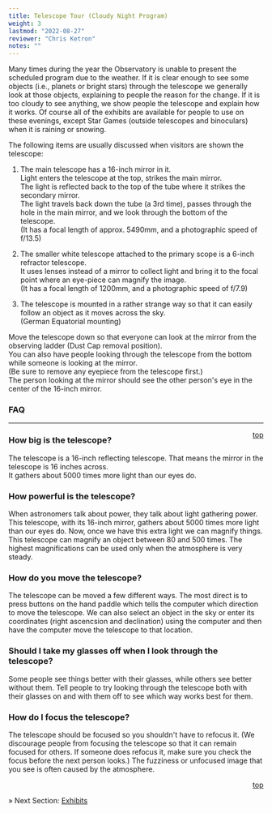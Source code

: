 ```yaml
---
title: Telescope Tour (Cloudy Night Program)
weight: 3
lastmod: "2022-08-27"
reviewer: "Chris Ketron"
notes: ""
---
```


Many times during the year the Observatory is unable to present the scheduled program due to the weather. If it is clear enough to see some objects (i.e., planets or bright stars) through the telescope we generally look at those objects, explaining to people the reason for the change. If it is too cloudy to see anything, we show people the telescope and explain how it works. Of course all of the exhibits are available for people to use on these evenings, except Star Games (outside telescopes and binoculars) when it is raining or snowing.

The following items are usually discussed when visitors are shown the telescope:

1. The main telescope has a 16-inch mirror in it.  
   Light enters the telescope at the top, strikes the main mirror.  
   The light is reflected back to the top of the tube where it strikes the secondary mirror.  
   The light travels back down the tube (a 3rd time), passes through the hole in the main mirror, and we look through the bottom of the telescope.  
   (It has a focal length of approx. 5490mm, and a photographic speed of f/13.5)    

2. The smaller white telescope attached to the primary scope is a 6-inch refractor telescope.  
   It uses lenses instead of a mirror to collect light and bring it to the focal point where an eye-piece can magnify the image.  
   (It has a focal length of 1200mm, and a photographic speed of f/7.9)  

3. The telescope is mounted in a rather strange way so that it can easily follow an object as it moves across the sky.  
   (German Equatorial mounting)

Move the telescope down so that everyone can look at the mirror from the observing ladder (Dust Cap removal position).  
You can also have people looking through the telescope from the bottom while someone is looking at the mirror.  
(Be sure to remove any eyepiece from the telescope first.)  
The person looking at the mirror should see the other person's eye in the center of the 16-inch mirror.  

### FAQ

---
<span style='float:right;'>[top](#)</span>

### How big is the telescope? 

The telescope is a 16-inch reflecting telescope. That means the mirror in the telescope is 16 inches across.  
It gathers about 5000 times more light than our eyes do.

### How powerful is the telescope? 

When astronomers talk about power, they talk about light gathering power. This telescope, with its 16-inch mirror, gathers about 5000 times more light than our eyes do. Now, once we have this extra light we can magnify things. This telescope can magnify an object between 80 and 500 times. The highest magnifications can be used only when the atmosphere is very steady.

### How do you move the telescope? 

The telescope can be moved a few different ways. The most direct is to press buttons on the hand paddle which tells the computer which direction to move the telescope. We can also select an object in the sky or enter its coordinates (right ascencsion and declination) using the computer and then have the computer move the telescope to that location.

### Should I take my glasses off when I look through the telescope? 

Some people see things better with their glasses, while others see better without them. Tell people to try looking through the telescope both with their glasses on and with them off to see which way works best for them. 

### How do I focus the telescope? 

The telescope should be focused so you shouldn't have to refocus it. (We discourage people from focusing the telescope so that it can remain focused for others. If someone does refocus it, make sure you check the focus before the next person looks.) The fuzziness or unfocused image that you see is often caused by the atmosphere.

<span style='float:right;'>[top](#)</span>

<br/>

&raquo; Next Section: [Exhibits](/volunteer-handbook/handbook/exhibits/)
